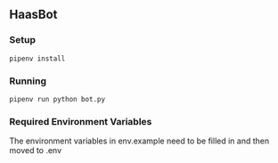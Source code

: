 ## HaasBot

### Setup

`pipenv install`

### Running

`pipenv run python bot.py`

### Required Environment Variables

The environment variables in env.example need to be filled in and then moved to .env